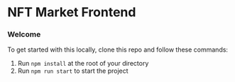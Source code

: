 # NFT Market Frontend

### **Welcome**
To get started with this locally, clone this repo and follow these commands:

1. Run `npm install` at the root of your directory
2. Run `npm run start` to start the project